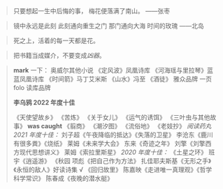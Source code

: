 
> 只要想起一生中后悔的事，
> 梅花便落满了南山。
> ——张枣


>  镜中永远是此刻
>  此刻通向重生之门
>  那门通向大海
>  时间的玫瑰
>   ——北岛

>  死之上，活着的每一天都是花。

> 把书籍当成媒介，不要变成*凶器*。

> **mark** 一下：
> 奥威尔其他小说
> 《定风波》凤凰诗库
> 《河海瑶与里拉琴》蓝蓝凤凰诗库
> 《时间箭》马丁艾米斯
> 《山水》冯至
> 《酒徒》
>   雅众品牌
>   一页folo
>   读库品牌
>  
>    **李乌鸦 2022 年度十佳**
>  
>   《天使望故乡》
>   《苦炼》
>    《关于女儿》
>    《运气的诱饵》
>    《三叶虫与其他故事》  **was caught**
>    《翦商》
>    《潮汐图》
>    《流俗地》
>    《老妓抄》
>   *阅读药丸 2021 年度十佳：*
>   刘子超《午夜降临的抵达》《失落的卫星》
>   李沧东《鹿川有很多粪》《烧纸》
>   莱姆《未来学大会》
>   东来《奇迹之年》
>   刘擎《刘擎西方现代思想讲义》
>   莱姆《索拉里斯星》
> *2020 年度十佳：*
> 《土星之环》
>  班宇《逍遥游》 
>  《秋园
>   项彪《把自己作为方法》
>    扎佳耶夫斯基《无形之手》《永恒的敌人》好读诗集 √
>   《回归故里》
>   陈嘉映《走进唯一真理观》《哲学科学常识》
>   陈春成《夜晚的潜水艇》

    